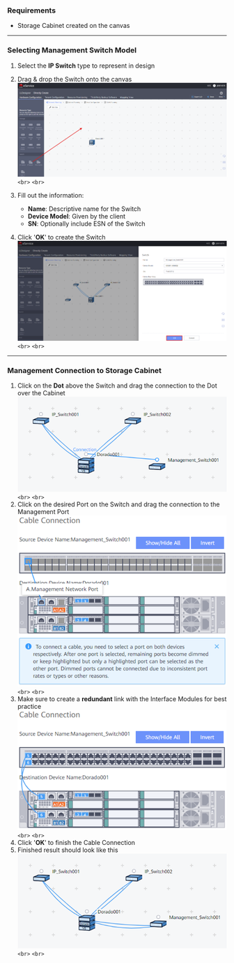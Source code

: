 ### Requirements

- Storage Cabinet created on the canvas

---

### Selecting Management Switch Model

1. Select the **IP Switch** type to represent in design
2. Drag & drop the Switch onto the canvas
   ![SwitchSelection001](../../Images/SwitchSelection001.png)`<br>`
   `<br>`
3. Fill out the information:

   - **Name**: Descriptive name for the Switch
   - **Device Model**: Given by the client
   - **SN**: Optionally include ESN of the Switch
4. Click '**OK**' to create the Switch
   ![ManagementSelection001](../../Images/ManagementSelection001.png)`<br>`
   `<br>`

---

### Management Connection to Storage Cabinet

1. Click on the **Dot** above the Switch and drag the connection to the Dot over the Cabinet
   ![ManagementConnection001](../../Images/ManagementConnection001.png)`<br>`
   `<br>`
2. Click on the desired Port on the Switch and drag the connection to the Management Port
   ![ManagementConnection002](../../Images/ManagementConnection002.png)`<br>`
   `<br>`
3. Make sure to create a **redundant** link with the Interface Modules for best practice
   ![ManagementConnection003](../../Images/ManagementConnection003.png)`<br>`
   `<br>`
4. Click '**OK**' to finish the Cable Connection
5. Finished result should look like this
   ![ManagementConnection004](../../Images/ManagementConnection004.png)`<br>`
   `<br>`
